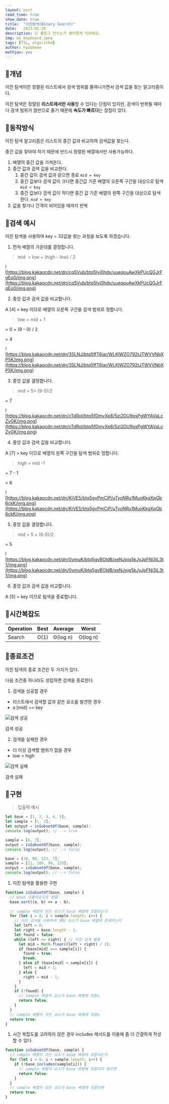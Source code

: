 ```yaml
---
layout: post
read_time: true
show_date: true
title:  "이진탐색(Binary Search)"
date:   2023-02-26
description: 깃 블로그 만드는거 왜이렇게 어려워요.
img: my_keyboard.jpeg
tags: [TIL, algorithm]
author: hyobbeee
mathjax: yes
---
```


## 📍개념

이진 탐색이란 정렬된 리스트에서 검색 범위를 줄여나가면서 검색 값을 찾는 알고리즘이다.

이진 탐색은 정렬된 **리스트에서만 사용**할 수 있다는 단점이 있지만, 검색이 반복될 때마다 검색 범위가 절반으로 줄기 때문에 **속도가 빠르다**는 장점이 있다.

## 📍동작방식

이진 탐색 알고리즘은 리스트의 중간 값과 비교하여 검색값을 찾는다.

중간 값을 찾아야 하기 때문에 반드시 정렬된 배열에서만 사용가능하다.

1. 배열의 중간 값을 가져온다.
2. 중간 값과 검색 값을 비교한다.
    1. 중간 값이 검색 값과 같으면 종료 `mid = key`
    2. 중간 값보다 검색 값이 크다면 중간값 기준 배열의 오른쪽 구간을 대상으로 탐색 `mid < key`
    3. 중간 값보다 검색 값이 작다면 중간 값 기준 배열의 왼쪽 구간을 대상으로 탐색한다. `mid > key`
3. 값을 찾거나 간격이 비어있을 때까지 반복

## 📍검색 예시

이진 탐색을 사용하여 key = 32값을 찾는 과정을 보도록 하겠습니다.

1. 먼저 배열의 가운데를 결정합니다.

> mid  = low + (high - low) / 2
> 

![https://blog.kakaocdn.net/dn/cqSVub/btq5lyj0hdx/uueqouAwXkPUcQGJrFgEo0/img.png](https://blog.kakaocdn.net/dn/cqSVub/btq5lyj0hdx/uueqouAwXkPUcQGJrFgEo0/img.png)

2. 중앙 값과 검색 값을 비교합니다.

A [4] < key 이므로 배열의 오른쪽 구간을 검색 범위로 정합니다.

> low = mid + 1
> 

= 0 + (9 - 0) / 2

= 4

![https://blog.kakaocdn.net/dn/3SLNJ/btq5ffT6iar/WLKlWZO792tJTWVVNbXP5K/img.png](https://blog.kakaocdn.net/dn/3SLNJ/btq5ffT6iar/WLKlWZO792tJTWVVNbXP5K/img.png)

3. 중앙 값을 결정합니다.

> mid = 5+ (9-5)/2
> 

= 7

![https://blog.kakaocdn.net/dn/cTdRoI/btq5fDmvXe8/5zi2DU9psPgWYAVaLcZvGK/img.png](https://blog.kakaocdn.net/dn/cTdRoI/btq5fDmvXe8/5zi2DU9psPgWYAVaLcZvGK/img.png)

4. 중앙 값과 검색 값을 비교합니다.

A [7] > key 이므로 배열의 왼쪽 구간을 탐색 범위로 정합니다.

> high = mid -1
> 

= 7 - 1

= 6

![https://blog.kakaocdn.net/dn/KjVE5/btq5gvPmCiP/uTyoNRu1MuoKkgXpGb6ckK/img.png](https://blog.kakaocdn.net/dn/KjVE5/btq5gvPmCiP/uTyoNRu1MuoKkgXpGb6ckK/img.png)

5. 중앙 값을 결정합니다.

> mid = 5 + (6-5)/2
> 

=  5

![https://blog.kakaocdn.net/dn/0vmuK/btq5gvBOldB/xeNJojg5kJyJpFNi3jL3t1/img.png](https://blog.kakaocdn.net/dn/0vmuK/btq5gvBOldB/xeNJojg5kJyJpFNi3jL3t1/img.png)

6. 중앙 값과 검색 값을 비교합니다.

A [5] = key 이므로 탐색을 종료합니다.

## 📍시간복잡도

| Operation | Best | Average | Worst |
| --- | --- | --- | --- |
| Search | O(1) | Θ(log n) | O(log n) |

## 📍종료조건

이진 탐색의 종료 조건은 두 가지가 있다.

다음 조건중 하나라도 성립하면 검색을 종료한다.

1. 검색을 성공할 경우

- 리스트에서 검색할 값과 같은 요소를 발견한 경우
- a [mid] == key

![검색 성공](https://blog.kakaocdn.net/dn/EZfk8/btq5ffsWrSC/ISKOrApAubQrddI0WxYCuk/img.png)

검색 성공

2. 검색을 실패한 경우

- 더 이상 검색할 범위가 없을 경우
- low > high

![검색 실패](https://blog.kakaocdn.net/dn/u6MTp/btq5nbhLRfO/U66KTWbCgzh6Cq3780ZgN0/img.png)

검색 실패

## 📍구현

> 입출력 예시
> 

```jsx
let base = [1, 2, 3, 4, 5];
let sample = [1, 3];
let output = isSubsetOf(base, sample);
console.log(output); // --> true

sample = [6, 7];
output = isSubsetOf(base, sample);
console.log(output); // --> false

base = [10, 99, 123, 7];
sample = [11, 100, 99, 123];
output = isSubsetOf(base, sample);
console.log(output); // --> false
```

1. 이진 탐색을 활용한 구현

```jsx
function isSubsetOf(base, sample) {
  // base 오름차순으로 정렬
  base.sort((a, b) => a - b);
  
  // sample 배열의 모든 요소가 base 배열에 포함되는지
  for (let i = 0; i < sample.length; i++) {
    // 이진 검색을 사용하여 해당 요소가 base 배열에 존재하는지
    let left = 0;
    let right = base.length - 1;
    let found = false;
    while (left <= right) { // 이진 검색 활용
      let mid = Math.floor((left + right) / 2);
      if (base[mid] === sample[i]) {
        found = true;
        break;
      } else if (base[mid] < sample[i]) {
        left = mid + 1;
      } else {
        right = mid - 1;
      }
    }
    if (!found) {
      // sample 배열의 요소가 base 배열에 포함x
      return false;
    }
  }
  // sample 배열의 모든 요소가 base 배열에 포함o
  return true;
}
```

1. 시간 복잡도를 고려하지 않은 경우 includes 메서드를 이용해 좀 더 간결하게 작성할 수 있다.

```jsx
function isSubsetOf(base, sample) {
  // sample 배열의 모든 요소가 base 배열에 포함되는지
  for (let i = 0; i < sample.length; i++) {
    if (!base.includes(sample[i])) {
      // sample 배열의 요소가 base 배열에 포함되지 않으면
      return false;
    }
  }
  // sample 배열의 모든 요소가 base 배열에 포함되면
  return true;
}
```